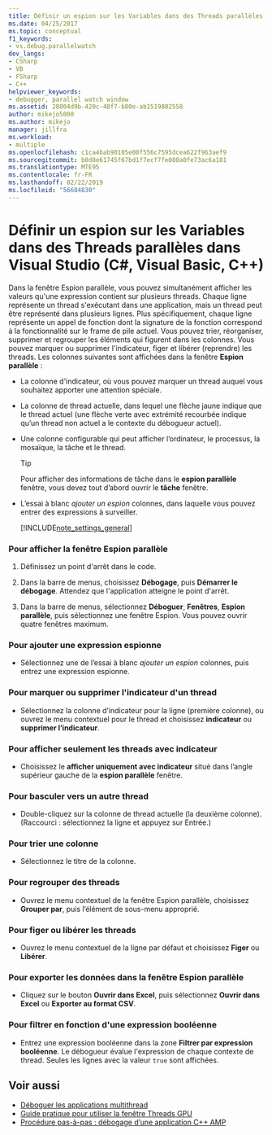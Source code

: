 ```yaml
---
title: Définir un espion sur les Variables dans des Threads parallèles | Microsoft Docs
ms.date: 04/25/2017
ms.topic: conceptual
f1_keywords:
- vs.debug.parallelwatch
dev_langs:
- CSharp
- VB
- FSharp
- C++
helpviewer_keywords:
- debugger, parallel watch window
ms.assetid: 28004d9b-420c-48f7-b80e-ab1519802558
author: mikejo5000
ms.author: mikejo
manager: jillfra
ms.workload:
- multiple
ms.openlocfilehash: c1ca4bab90105e00f556c7595dcea622f963aef9
ms.sourcegitcommit: b0d8e61745f67bd1f7ecf7fe080a0fe73ac6a181
ms.translationtype: MTE95
ms.contentlocale: fr-FR
ms.lasthandoff: 02/22/2019
ms.locfileid: "56684830"
---
```

# <a name="set-a-watch-on-variables-in-parallel-threads-in-visual-studio-c-visual-basic-c"></a>Définir un espion sur les Variables dans des Threads parallèles dans Visual Studio (C#, Visual Basic, C++)
Dans la fenêtre Espion parallèle, vous pouvez simultanément afficher les valeurs qu'une expression contient sur plusieurs threads. Chaque ligne représente un thread s'exécutant dans une application, mais un thread peut être représenté dans plusieurs lignes. Plus spécifiquement, chaque ligne représente un appel de fonction dont la signature de la fonction correspond à la fonctionnalité sur le frame de pile actuel. Vous pouvez trier, réorganiser, supprimer et regrouper les éléments qui figurent dans les colonnes. Vous pouvez marquer ou supprimer l'indicateur, figer et libérer (reprendre) les threads. Les colonnes suivantes sont affichées dans la fenêtre **Espion parallèle** :

- La colonne d'indicateur, où vous pouvez marquer un thread auquel vous souhaitez apporter une attention spéciale.

- La colonne de thread actuelle, dans lequel une flèche jaune indique que le thread actuel (une flèche verte avec extrémité recourbée indique qu’un thread non actuel a le contexte du débogueur actuel).

- Une colonne configurable qui peut afficher l’ordinateur, le processus, la mosaïque, la tâche et le thread.

  > [!TIP]
  >  Pour afficher des informations de tâche dans le **espion parallèle** fenêtre, vous devez tout d’abord ouvrir le **tâche** fenêtre.

- L’essai à blanc *ajouter un espion* colonnes, dans laquelle vous pouvez entrer des expressions à surveiller.

  [!INCLUDE[note_settings_general](../data-tools/includes/note_settings_general_md.md)]

### <a name="to-display-the-parallel-watch-window"></a>Pour afficher la fenêtre Espion parallèle

1.  Définissez un point d'arrêt dans le code.

2.  Dans la barre de menus, choisissez **Débogage**, puis **Démarrer le débogage**. Attendez que l'application atteigne le point d'arrêt.

3.  Dans la barre de menus, sélectionnez **Déboguer**, **Fenêtres**, **Espion parallèle**, puis sélectionnez une fenêtre Espion. Vous pouvez ouvrir quatre fenêtres maximum.

### <a name="to-add-a-watch-expression"></a>Pour ajouter une expression espionne

-   Sélectionnez une de l’essai à blanc *ajouter un espion* colonnes, puis entrez une expression espionne.

### <a name="to-flag-or-unflag-a-thread"></a>Pour marquer ou supprimer l'indicateur d'un thread

-   Sélectionnez la colonne d’indicateur pour la ligne (première colonne), ou ouvrez le menu contextuel pour le thread et choisissez **indicateur** ou **supprimer l’indicateur**.

### <a name="to-display-only-flagged-threads"></a>Pour afficher seulement les threads avec indicateur

-   Choisissez le **afficher uniquement avec indicateur** situé dans l’angle supérieur gauche de la **espion parallèle** fenêtre.

### <a name="to-switch-to-another-thread"></a>Pour basculer vers un autre thread

-   Double-cliquez sur la colonne de thread actuelle (la deuxième colonne). (Raccourci : sélectionnez la ligne et appuyez sur Entrée.)

### <a name="to-sort-a-column"></a>Pour trier une colonne

-   Sélectionnez le titre de la colonne.

### <a name="to-group-threads"></a>Pour regrouper des threads

-   Ouvrez le menu contextuel de la fenêtre Espion parallèle, choisissez **Grouper par**, puis l’élément de sous-menu approprié.

### <a name="to-freeze-or-thaw-threads"></a>Pour figer ou libérer les threads

-   Ouvrez le menu contextuel de la ligne par défaut et choisissez **Figer** ou **Libérer**.

### <a name="to-export-the-data-in-the-parallel-watch-window"></a>Pour exporter les données dans la fenêtre Espion parallèle

-   Cliquez sur le bouton **Ouvrir dans Excel**, puis sélectionnez **Ouvrir dans Excel** ou **Exporter au format CSV**.

### <a name="to-filter-by-a-boolean-expression"></a>Pour filtrer en fonction d'une expression booléenne

-   Entrez une expression booléenne dans la zone **Filtrer par expression booléenne**. Le débogueur évalue l'expression de chaque contexte de thread. Seules les lignes avec la valeur `true` sont affichées.

## <a name="see-also"></a>Voir aussi
- [Déboguer les applications multithread](../debugger/debug-multithreaded-applications-in-visual-studio.md)
- [Guide pratique pour utiliser la fenêtre Threads GPU](../debugger/how-to-use-the-gpu-threads-window.md)
- [Procédure pas-à-pas : débogage d’une application C++ AMP](/cpp/parallel/amp/walkthrough-debugging-a-cpp-amp-application)